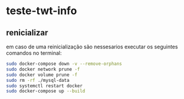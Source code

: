 # teste-twt-info

## renicializar
em caso de uma reinicialização são nessesarios executar os seguintes comandos no terminal:
```bash
sudo docker-compose down -v --remove-orphans
sudo docker network prune -f
sudo docker volume prune -f
sudo rm -rf ./mysql-data
sudo systemctl restart docker
sudo docker-compose up --build
```
